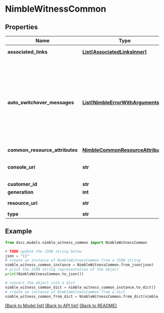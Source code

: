 # NimbleWitnessCommon


## Properties

Name | Type | Description | Notes
------------ | ------------- | ------------- | -------------
**associated_links** | [**List[AssociatedLinksInner]**](AssociatedLinksInner.md) | Associated Links Details | [optional] 
**auto_switchover_messages** | [**List[NimbleErrorWithArguments]**](NimbleErrorWithArguments.md) | List of validation messages for automatic switchover of Group Management. This will be empty when there are no conflicts found. List of error codes with details. | [optional] 
**common_resource_attributes** | [**NimbleCommonResourceAttributes**](NimbleCommonResourceAttributes.md) |  | [optional] 
**console_uri** | **str** | consoleUri for detailed storage object | [optional] 
**customer_id** | **str** | customerId | [optional] 
**generation** | **int** | generation | [optional] 
**resource_uri** | **str** | Link to the object URI | [optional] 
**type** | **str** | type | [optional] 

## Example

```python
from dscc.models.nimble_witness_common import NimbleWitnessCommon

# TODO update the JSON string below
json = "{}"
# create an instance of NimbleWitnessCommon from a JSON string
nimble_witness_common_instance = NimbleWitnessCommon.from_json(json)
# print the JSON string representation of the object
print(NimbleWitnessCommon.to_json())

# convert the object into a dict
nimble_witness_common_dict = nimble_witness_common_instance.to_dict()
# create an instance of NimbleWitnessCommon from a dict
nimble_witness_common_from_dict = NimbleWitnessCommon.from_dict(nimble_witness_common_dict)
```
[[Back to Model list]](../README.md#documentation-for-models) [[Back to API list]](../README.md#documentation-for-api-endpoints) [[Back to README]](../README.md)


